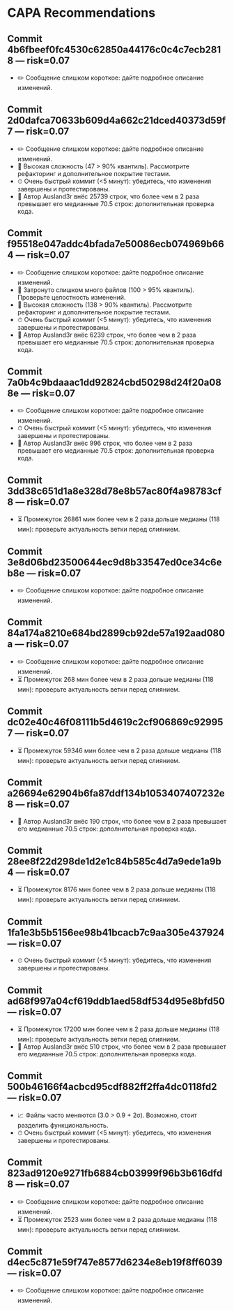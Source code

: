 # CAPA Recommendations

## Commit 4b6fbeef0fc4530c62850a44176c0c4c7ecb2818 — risk=0.07
- ✏️ Сообщение слишком короткое: дайте подробное описание изменений.

## Commit 2d0dafca70633b609d4a662c21dced40373d59f7 — risk=0.07
- ✏️ Сообщение слишком короткое: дайте подробное описание изменений.
- 🧩 Высокая сложность (47 > 90% квантиль). Рассмотрите рефакторинг и дополнительное покрытие тестами.
- ⏱ Очень быстрый коммит (<5 минут): убедитесь, что изменения завершены и протестированы.
- 👤 Автор Ausland3r внёс 25739 строк, что более чем в 2 раза превышает его медианные 70.5 строк: дополнительная проверка кода.

## Commit f95518e047addc4bfada7e50086ecb074969b664 — risk=0.07
- ✏️ Сообщение слишком короткое: дайте подробное описание изменений.
- 📂 Затронуто слишком много файлов (100 > 95% квантиль). Проверьте целостность изменений.
- 🧩 Высокая сложность (138 > 90% квантиль). Рассмотрите рефакторинг и дополнительное покрытие тестами.
- ⏱ Очень быстрый коммит (<5 минут): убедитесь, что изменения завершены и протестированы.
- 👤 Автор Ausland3r внёс 6239 строк, что более чем в 2 раза превышает его медианные 70.5 строк: дополнительная проверка кода.

## Commit 7a0b4c9bdaaac1dd92824cbd50298d24f20a088e — risk=0.07
- ✏️ Сообщение слишком короткое: дайте подробное описание изменений.
- ⏱ Очень быстрый коммит (<5 минут): убедитесь, что изменения завершены и протестированы.
- 👤 Автор Ausland3r внёс 996 строк, что более чем в 2 раза превышает его медианные 70.5 строк: дополнительная проверка кода.

## Commit 3dd38c651d1a8e328d78e8b57ac80f4a98783cf8 — risk=0.07
- ⏳ Промежуток 26861 мин более чем в 2 раза дольше медианы (118 мин): проверьте актуальность ветки перед слиянием.

## Commit 3e8d06bd23500644ec9d8b33547ed0ce34c6eb8e — risk=0.07
- ✏️ Сообщение слишком короткое: дайте подробное описание изменений.

## Commit 84a174a8210e684bd2899cb92de57a192aad080a — risk=0.07
- ✏️ Сообщение слишком короткое: дайте подробное описание изменений.
- ⏳ Промежуток 268 мин более чем в 2 раза дольше медианы (118 мин): проверьте актуальность ветки перед слиянием.

## Commit dc02e40c46f08111b5d4619c2cf906869c929957 — risk=0.07
- ⏳ Промежуток 59346 мин более чем в 2 раза дольше медианы (118 мин): проверьте актуальность ветки перед слиянием.

## Commit a26694e62904b6fa87ddf134b1053407407232e8 — risk=0.07
- 👤 Автор Ausland3r внёс 190 строк, что более чем в 2 раза превышает его медианные 70.5 строк: дополнительная проверка кода.

## Commit 28ee8f22d298de1d2e1c84b585c4d7a9ede1a9b4 — risk=0.07
- ⏳ Промежуток 8176 мин более чем в 2 раза дольше медианы (118 мин): проверьте актуальность ветки перед слиянием.

## Commit 1fa1e3b5b5156ee98b41bcacb7c9aa305e437924 — risk=0.07
- ⏱ Очень быстрый коммит (<5 минут): убедитесь, что изменения завершены и протестированы.

## Commit ad68f997a04cf619ddb1aed58df534d95e8bfd50 — risk=0.07
- ⏳ Промежуток 17200 мин более чем в 2 раза дольше медианы (118 мин): проверьте актуальность ветки перед слиянием.
- 👤 Автор Ausland3r внёс 510 строк, что более чем в 2 раза превышает его медианные 70.5 строк: дополнительная проверка кода.

## Commit 500b46166f4acbcd95cdf882ff2ffa4dc0118fd2 — risk=0.07
- 📈 Файлы часто меняются (3.0 > 0.9 + 2σ). Возможно, стоит разделить функциональность.
- ⏱ Очень быстрый коммит (<5 минут): убедитесь, что изменения завершены и протестированы.

## Commit 823ad9120e9271fb6884cb03999f96b3b616dfd8 — risk=0.07
- ✏️ Сообщение слишком короткое: дайте подробное описание изменений.
- ⏳ Промежуток 2523 мин более чем в 2 раза дольше медианы (118 мин): проверьте актуальность ветки перед слиянием.

## Commit d4ec5c871e59f747e8577d6234e8eb19f8ff6039 — risk=0.07
- ✏️ Сообщение слишком короткое: дайте подробное описание изменений.

